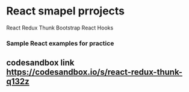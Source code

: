 # React smapel prrojects

React Redux Thunk Bootstrap React Hooks

### Sample React examples for practice

## codesandbox link https://codesandbox.io/s/react-redux-thunk-q132z
